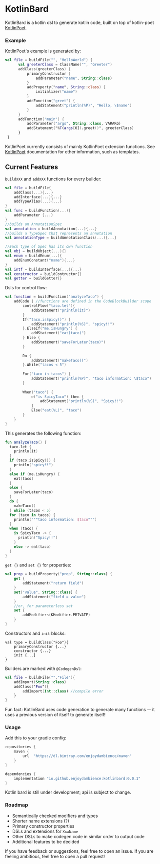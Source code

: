 # KotlinBard

KotlinBard is a kotlin dsl to generate kotlin code, built on top of kotlin-poet [KotlinPoet](https://github.com/square/kotlinpoet).

### Example
KotlinPoet's example is generated by:
```kotlin
val file = buildFile("", "HelloWorld") {
      val greeterClass = ClassName("", "Greeter")
      addClass(greeterClass) {
          primaryConstructor {
              addParameter("name", String::class)
          }
          addProperty("name", String::class) {
              initializer("name")
          }
          addFunction("greet") {
              addStatement("println(%P)", "Hello, \$name")
          }
      }
      addFunction("main") {
          addParameter("args", String::class, VARARG)
          addStatement("%T(args[0]).greet()", greeterClass)
      }
 }
```
KotlinPoet currently consists of mainly KotlinPoet extension functions.
See [KotlinPoet](https://github.com/square/kotlinpoet) documentation for other information, such
 as templates.

## Current Features
`buildXXX` and `addXXX` functions for every builder:
```kotlin
val file = buildFile{
    addClass(...){...}
    addInterface(...){...}
    addTypeAlias(...){...}
}
val func = buildFunction(...){
    addParameter {...}
}
//builds an AnnotationSpec
val annotation = buildAnnotation(...){...}
//builds a TypeSpec that represents an annotation
val annotationType = buildAnnotationClass(...){...}

//Each type of Spec has its own function
val obj = buildObject(...){}
val enum = buildEnum(...){
    addEnumConstant("name"){...}
}
val intf = buildInterface(...){...}
val constructor = buildContructor{}
val getter = buildGetter{}
```
Dsls for control flow:
```kotlin
val function = buildFunction("analyzeTaco") {
    addCode { //functions are defined in the CodeBlockBuilder scope
        controlFlow("taco.let"){
            addStatement("println(it)")
        }
        If("taco.isSpicy()") {
            addStatement("println(%S)", "spicy!!")
        }.ElseIf("me.isHungry") {
            addStatement("eat(taco)")
        } Else {
            addStatement("saveForLater(taco)")
        }
        
        Do {
            addStatement("makeTaco()")
        }.While("tacos < 5")
        
        For("taco in tacos") {
            addStatement("println(%P)", "taco information: \$taco")
        }
        
        When("taco") {
            e("is SpicyTaco") then {
                addStatement("println(%S)", "Spicy!!")
            }
            Else("eat(%L)", "taco")
        }
    }
}
```
This generates the following function:
```kotlin
fun analyzeTaco() {
  taco.let {
    println(it)
  }
  if (taco.isSpicy()) {
    println("spicy!!")
  }
  else if (me.isHungry) {
    eat(taco)
  }
  else {
    saveForLater(taco)
  }
  do {
    makeTaco()
  } while (tacos < 5)
  for (taco in tacos) {
    println("""taco information: $taco""")
  }
  when (taco) {
    is SpicyTaco -> {
      println("Spicy!!")
    }
    else -> eat(taco)
  }
}
```
`get {}` and `set {}` for properties:
```kotlin
val prop = buildProperty("prop", String::class) {
    get {
        addStatement("return field")
    }
    set("value", String::class) {
        addStatement("field = value")
    }
    //or, for parameterless set
    set {
        addModifiers(KModifier.PRIVATE)
    }
}
```
Constructors and `init` blocks:
```
val type = buildClass("Foo"){
    primaryConstructor {...}
    constructor {...}
    init {...}
}
```
Builders are marked with `@CodegenDsl`:
```kotlin
val file = buildFile("","File"){
    addImport(String::class)
    addClass("Foo"){
        addImport(Int::class) //compile error
    }
}
```

Fun fact: KotlinBard uses code generation to generate many functions -- it uses a previous version of itself to generate itself!


### Usage

Add this to your gradle config:
```groovy
repositories {
    maven {
        url  "https://dl.bintray.com/enjoydambience/maven" 
    }
}

dependencies {
    implementation "io.github.enjoydambience:kotlinbard:0.0.1"
}
```
Kotlin bard is still under development; api is subject to change.

### Roadmap
- Semantically checked modifiers and types
- Shorter name extensions (?)
- Primary constructor properties
- DSLs and extensions for `XxxName`
- Other DSLs to make codegen code in similar order to output code
- Additional features to be decided

If you have feedback or suggestions, feel free to open an issue.
If you are feeling ambitious, feel free to open a pull request!
